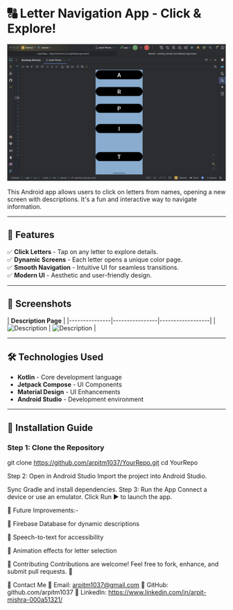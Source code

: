 # 🔠 Letter Navigation App - Click & Explore!

![Letter Navigation](https://github.com/arpitm1037/NameLetters/blob/master/Screenshot%202025-03-02%20at%2015.31.31.png?raw=true)

This Android app allows users to click on letters from names, opening a new screen with descriptions. It's a fun and interactive way to navigate information.

---

## **📌 Features**

✅ **Click Letters** - Tap on any letter to explore details.  
✅ **Dynamic Screens** - Each letter opens a unique color page.  
✅ **Smooth Navigation** - Intuitive UI for seamless transitions.  
✅ **Modern UI** - Aesthetic and user-friendly design.  

---

## **📸 Screenshots**

 | **Description Page** |
|---------------|----------------|------------------| | ![Description]([https://raw.githubusercontent.com/arpitm1037/YourRepo/main/images/description.png](https://github.com/arpitm1037/NameLetters/blob/master/Screenshot%202025-03-02%20at%2015.31.38.png?raw=true)) |  ![Description]([https://raw.githubusercontent.com/arpitm1037/YourRepo/main/images/letter.png](https://github.com/arpitm1037/NameLetters/blob/master/Screenshot%202025-03-02%20at%2015.31.44.png?raw=true)) |

---

## **🛠 Technologies Used**
- **Kotlin** - Core development language  
- **Jetpack Compose** - UI Components  
- **Material Design** - UI Enhancements  
- **Android Studio** - Development environment  

---

## **🔧 Installation Guide**

### Step 1: Clone the Repository



git clone https://github.com/arpitm1037/YourRepo.git
cd YourRepo


Step 2: Open in Android Studio
Import the project into Android Studio.

Sync Gradle and install dependencies.
Step 3: Run the App
Connect a device or use an emulator.
Click Run ▶️ to launch the app.


🚀 Future Improvements:-

🔹 Firebase Database for dynamic descriptions

🔹 Speech-to-text for accessibility

🔹 Animation effects for letter selection



🤝 Contributing
Contributions are welcome! Feel free to fork, enhance, and submit pull requests. 🚀


📩 Contact Me
📧 Email: arpitm1037@gmail.com
🐙 GitHub: github.com/arpitm1037
🔗 LinkedIn: https://www.linkedin.com/in/arpit-mishra-000a51321/

